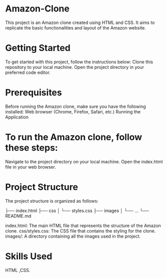 # Amazon-Clone
This project is an Amazon clone created using HTML and CSS. It aims to replicate the basic functionalities and layout of the Amazon website.

# Getting Started
To get started with this project, follow the instructions below:
Clone this repository to your local machine.
Open the project directory in your preferred code editor.

# Prerequisites
Before running the Amazon clone, make sure you have the following installed:
Web browser (Chrome, Firefox, Safari, etc.)
Running the Application

# To run the Amazon clone, follow these steps:
Navigate to the project directory on your local machine.
Open the index.html file in your web browser.

# Project Structure
The project structure is organized as follows:

├── index.html
├── css
│   └── styles.css
├── images
│   └── ...
└── README.md


index.html: The main HTML file that represents the structure of the Amazon clone.
css/styles.css: The CSS file that contains the styling for the clone.
images/: A directory containing all the images used in the project.

# Skills Used
HTML ,CSS.
